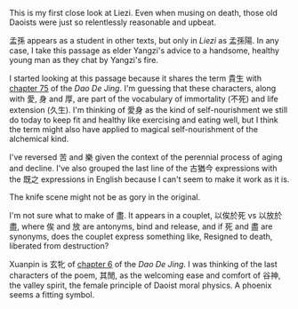 This is
my first close look at Liezi.
Even when musing on death,
those old Daoists
were just so relentlessly
reasonable and upbeat.

孟孫 appears as a student
in other texts,
but only in _Liezi_ as 孟孫陽.
In any case,
I take this passage as
elder Yangzi's advice
to a handsome,
healthy young man
as they chat
by Yangzi's fire.

I started looking at this passage
because it shares the term 貴生
with [chapter 75](/studies/75)
of the _Dao De Jing_.
I'm guessing that these characters,
along with 愛, 身 and 厚,
are part of the vocabulary of
immortality (不死)
and life extension (久生).
I'm thinking of 愛身
as the kind of self-nourishment
we still do today
to keep fit and healthy
like exercising and eating well,
but I think the term
might also have applied to
magical self-nourishment
of the alchemical kind.

I've reversed 苦 and 樂
given the context
of the perennial process
of aging and decline.
I've also grouped
the last line
of the 古猶今 expressions
with the 既之 expressions
in English
because I can't seem to make
it work as it is.

The knife scene
might not be as gory
in the original.

I'm not sure
what to make of 盡.
It appears in a couplet,
以俟於死 vs 以放於盡,
where 俟 and 放 are antonyms,
bind and release,
and if 死 and 盡 are synonyms,
does the couplet express
something like,
Resigned to death,
liberated from destruction?

Xuanpin is 玄牝 of
[chapter 6](/studies/6)
of the _Dao De Jing_.
I was thinking of
the last characters of the poem,
其閒,
as the welcoming
ease and comfort of 谷神,
the valley spirit,
the female principle
of Daoist moral physics.
A phoenix seems
a fitting symbol.
